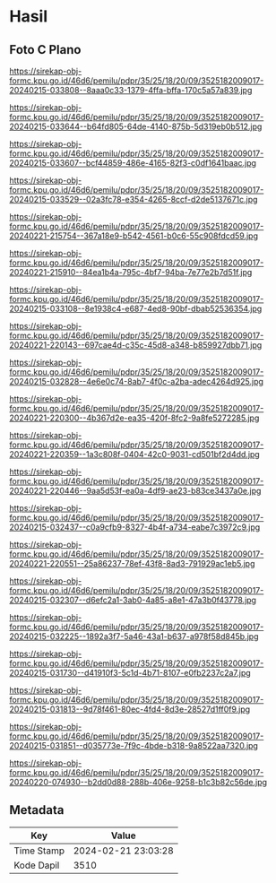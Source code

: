 # Hasil

## Foto C Plano

https://sirekap-obj-formc.kpu.go.id/46d6/pemilu/pdpr/35/25/18/20/09/3525182009017-20240215-033808--8aaa0c33-1379-4ffa-bffa-170c5a57a839.jpg

https://sirekap-obj-formc.kpu.go.id/46d6/pemilu/pdpr/35/25/18/20/09/3525182009017-20240215-033644--b64fd805-64de-4140-875b-5d319eb0b512.jpg

https://sirekap-obj-formc.kpu.go.id/46d6/pemilu/pdpr/35/25/18/20/09/3525182009017-20240215-033607--bcf44859-486e-4165-82f3-c0df1641baac.jpg

https://sirekap-obj-formc.kpu.go.id/46d6/pemilu/pdpr/35/25/18/20/09/3525182009017-20240215-033529--02a3fc78-e354-4265-8ccf-d2de5137671c.jpg

https://sirekap-obj-formc.kpu.go.id/46d6/pemilu/pdpr/35/25/18/20/09/3525182009017-20240221-215754--367a18e9-b542-4561-b0c6-55c908fdcd59.jpg

https://sirekap-obj-formc.kpu.go.id/46d6/pemilu/pdpr/35/25/18/20/09/3525182009017-20240221-215910--84ea1b4a-795c-4bf7-94ba-7e77e2b7d51f.jpg

https://sirekap-obj-formc.kpu.go.id/46d6/pemilu/pdpr/35/25/18/20/09/3525182009017-20240215-033108--8e1938c4-e687-4ed8-90bf-dbab52536354.jpg

https://sirekap-obj-formc.kpu.go.id/46d6/pemilu/pdpr/35/25/18/20/09/3525182009017-20240221-220143--697cae4d-c35c-45d8-a348-b859927dbb71.jpg

https://sirekap-obj-formc.kpu.go.id/46d6/pemilu/pdpr/35/25/18/20/09/3525182009017-20240215-032828--4e6e0c74-8ab7-4f0c-a2ba-adec4264d925.jpg

https://sirekap-obj-formc.kpu.go.id/46d6/pemilu/pdpr/35/25/18/20/09/3525182009017-20240221-220300--4b367d2e-ea35-420f-8fc2-9a8fe5272285.jpg

https://sirekap-obj-formc.kpu.go.id/46d6/pemilu/pdpr/35/25/18/20/09/3525182009017-20240221-220359--1a3c808f-0404-42c0-9031-cd501bf2d4dd.jpg

https://sirekap-obj-formc.kpu.go.id/46d6/pemilu/pdpr/35/25/18/20/09/3525182009017-20240221-220446--9aa5d53f-ea0a-4df9-ae23-b83ce3437a0e.jpg

https://sirekap-obj-formc.kpu.go.id/46d6/pemilu/pdpr/35/25/18/20/09/3525182009017-20240215-032437--c0a9cfb9-8327-4b4f-a734-eabe7c3972c9.jpg

https://sirekap-obj-formc.kpu.go.id/46d6/pemilu/pdpr/35/25/18/20/09/3525182009017-20240221-220551--25a86237-78ef-43f8-8ad3-791929ac1eb5.jpg

https://sirekap-obj-formc.kpu.go.id/46d6/pemilu/pdpr/35/25/18/20/09/3525182009017-20240215-032307--d6efc2a1-3ab0-4a85-a8e1-47a3b0f43778.jpg

https://sirekap-obj-formc.kpu.go.id/46d6/pemilu/pdpr/35/25/18/20/09/3525182009017-20240215-032225--1892a3f7-5a46-43a1-b637-a978f58d845b.jpg

https://sirekap-obj-formc.kpu.go.id/46d6/pemilu/pdpr/35/25/18/20/09/3525182009017-20240215-031730--d41910f3-5c1d-4b71-8107-e0fb2237c2a7.jpg

https://sirekap-obj-formc.kpu.go.id/46d6/pemilu/pdpr/35/25/18/20/09/3525182009017-20240215-031813--9d78f461-80ec-4fd4-8d3e-28527d1ff0f9.jpg

https://sirekap-obj-formc.kpu.go.id/46d6/pemilu/pdpr/35/25/18/20/09/3525182009017-20240215-031851--d035773e-7f9c-4bde-b318-9a8522aa7320.jpg

https://sirekap-obj-formc.kpu.go.id/46d6/pemilu/pdpr/35/25/18/20/09/3525182009017-20240220-074930--b2dd0d88-288b-406e-9258-b1c3b82c56de.jpg


## Metadata

| Key        | Value               |
| ---------- | ------------------- |
| Time Stamp | 2024-02-21 23:03:28 |
| Kode Dapil | 3510                |



